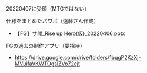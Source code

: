 20220407に受領（MTGではない）

仕様をまとめたパワポ（遠藤さん作成）
- 【FG】サ開_Rise up Hero(仮)_20220406.pptx

FGの過去の制作アプリ（要招待）
- https://drive.google.com/drive/folders/1bqgP2KzXj-MVuifaVKWTOgsIZVo72ejt